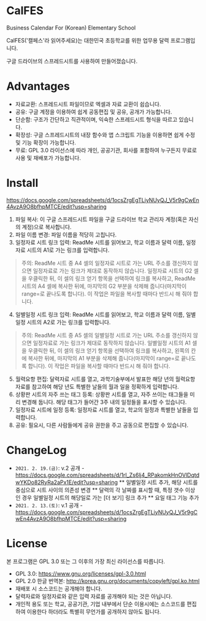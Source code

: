 # CalFES

Business Calendar For (Korean) Elementary School

CalFES('캘페스'라 읽어주세요)는 대한민국 초등학교를 위한 업무용 달력 프로그램입니다.

구글 드라이브의 스프레드시트를 사용하여 만들어졌습니다.

# Advantages

* 자료교환: 스프레드시트 파일이므로 엑셀과 자료 교환이 쉽습니다.
* 공유: 구글 계정을 이용하여 쉽게 공동편집 및 공유, 공개가 가능합니다.
* 단순함: 구조가 간단하고 직관적이며, 익숙한 스프레드시트 형식을 따르고 있습니다.
* 확장성: 구글 스프레드시트의 내장 함수와 앱 스크립트 기능을 이용하면 쉽게 수정 및 기능 확장이 가능합니다.
* 무료: GPL 3.0 라이선스에 따라 개인, 공공기관, 회사를 포함하여 누구든지 무료로 사용 및 재배포가 가능합니다.

# Install

https://docs.google.com/spreadsheets/d/1ocsZrgEgTLiyNUyQJ_V5r9gCwEn4AvzA9O8bfhpMTCE/edit?usp=sharing

1. 파일 복사: 이 구글 스프레드시트 파일을 구글 드라이브 학교 관리자 계정(혹은 자신의 계정)으로 복사합니다.
2. 파일 이름 변경: 파일 이름을 적당히 고칩니다.
3. 일정자료 시트 링크 입력: ReadMe 시트를 읽어보고, 학교 이름과 달력 이름, 일정자료 시트의 A1로 가는 링크를 입력합니다.
> 주의: ReadMe 시트 중 A4 셀의 일정자료 시트로 가는 URL 주소를 갱신하지 않으면 일정자료로 가는 링크가 제대로 동작하지 않습니다. 일정자료 시트의 G2 셀을 우클릭한 뒤, 이 셀의 링크 얻기 항목을 선택하여 링크를 복사하고, ReadMe 시트의 A4 셀에 복사한 뒤에, 마지막의 G2 부분을 삭제해 줍니다(마지막이 range=로 끝나도록 합니다). 이 작업은 파일을 복사할 때마다 반드시 해 줘야 합니다.
4. 일별일정 시트 링크 입력: ReadMe 시트를 읽어보고, 학교 이름과 달력 이름, 일별일정 시트의 A2로 가는 링크를 입력합니다.
> 주의: ReadMe 시트 중 A5 셀의 일별일정 시트로 가는 URL 주소를 갱신하지 않으면 일정자료로 가는 링크가 제대로 동작하지 않습니다. 일별일정 시트의 A1 셀을 우클릭한 뒤, 이 셀의 링크 얻기 항목을 선택하여 링크를 복사하고, 왼쪽의 칸에 복사한 뒤에, 마지막의 A1 부분을 삭제해 줍니다(마지막이 range=로 끝나도록 합니다). 이 작업은 파일을 복사할 때마다 반드시 해 줘야 합니다.
5. 월력요항 편집: 달력자료 시트를 열고, 과학기술부에서 발표한 해당 년의 월력요항 자료를 참고하여 해당 년도 특별한 날들의 월과 일을 정확하게 입력합니다.
6. 상황판 시트의 자주 쓰는 태그 등록: 상황판 시트를 열고, 자주 쓰이는 태그들을 미리 변경해 둡니다. 해당 태그가 들어간 3주 내의 일정들을 표시할 수 있습니다.
7. 일정자료 시트에 일정 등록: 일정자료 시트를 열고, 학교의 일정과 특별한 날들을 입력합니다.
8. 공유: 필요시, 다른 사람들에게 공유 권한을 주고 공동으로 편집할 수 있습니다.

# ChangeLog

* ```2021. 2. 19.(금)```: v.2 공개 - https://docs.google.com/spreadsheets/d/1rI_Zs6lj4_RPakomkHnOVlDqtdwYKDo82RyRa2aPx1E/edit?usp=sharing
** 일별일정 시트 추가, 해당 시트를 중심으로 시트 사이의 의존성 변경
** 달력의 각 날짜를 표시할 때, 특정 갯수 이상인 경우 일별일정 시트의 해당일로 가는 [더 보기] 링크 추가
** 요일 태그 기능 추가
* ```2021. 2. 13.(토)```: v.1 공개 - https://docs.google.com/spreadsheets/d/1ocsZrgEgTLiyNUyQJ_V5r9gCwEn4AvzA9O8bfhpMTCE/edit?usp=sharing

# License

본 프로그램은 GPL 3.0 또는 그 이후의 가장 최신 라이선스를 따릅니다.

* GPL 3.0: https://www.gnu.org/licenses/gpl-3.0.html
* GPL 2.0 한글 번역본: http://korea.gnu.org/documents/copyleft/gpl.ko.html
* 재배포 시 소스코드는 공개해야 합니다.
* 달력자료와 일정자료와 같은 입력 자료를 공개해야 되는 것은 아닙니다.
* 개인적 용도 또는 학교, 공공기관, 기업 내부에서 단순 이용시에는 소스코드를 편집하여 이용한다 하더라도 특별히 무언가를 공개하지 않아도 됩니다.

